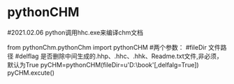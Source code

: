 # pythonCHM
#2021.02.06
python调用hhc.exe来编译chm文档

from pythonChm.pythonChm import pythonCHM
#两个参数：
#fileDir    文件路径
#delflag    是否删除中间生成的.hhp、.hhc、.hhk、Readme.txt文件,非必须，默认为True
pyCHM=pythonCHM(fileDir=u'D:\\book'[,delfalg=True])
pyCHM.excute()
